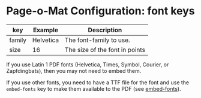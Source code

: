 # Page-o-Mat Configuration: font keys

|key|Example|Description|
|---|-------|-----------|
|family|Helvetica|The font-family to use.|
|size|16|The size of the font in points|

If you use Latin 1 PDF fonts (Helvetica, Times, Symbol, Courier, or Zapfdingbats), then you may not need to embed them.

If you use other fonts, you need to have a TTF file for the font and use the `embed-fonts` key to make them available to the PDF (see [embed-fonts](config-embed-fonts.md)).
